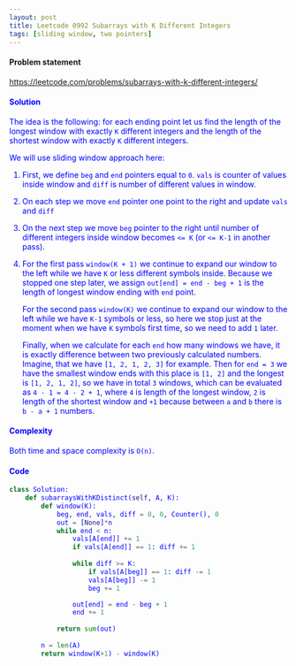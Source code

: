 ```yaml
---
layout: post
title: Leetcode 0992 Subarrays with K Different Integers
tags: [sliding window, two pointers]
---
```


#### Problem statement

<a href="https://leetcode.com/problems/subarrays-with-k-different-integers/"> <font color = blue>https://leetcode.com/problems/subarrays-with-k-different-integers/

#### Solution
The idea is the following: for each ending point let us find the length of the longest window with exactly `K` different integers and the length of the shortest window with exactly `K` different integers.

We will use sliding window approach here:
1. First, we define `beg` and `end` pointers equal to `0`. `vals` is counter of values inside window and `diff` is number of different values in window.
2. On each step we move `end` pointer one point to the right and update `vals` and `diff`
3. On the next step we move `beg` pointer to the right until number of different integers inside window becomes `<= K` (or `<= K-1` in another pass).
4. For the first pass `window(K + 1)` we continue to expand our window to the left while we have `K` or less different symbols inside. Because we stopped one step later, we assign `out[end] = end - beg + 1` is the length of longest window ending with `end` point. 

    For the second pass `window(K)` we continue to expand our window to the left while we have `K-1` symbols or less, so here we stop just at the moment when we have `K` symbols first time, so we need to add `1` later.
    
    Finally, when we calculate for each `end` how many windows we have, it is exactly difference between two previously calculated numbers. Imagine, that we have `[1, 2, 1, 2, 3]` for example. Then for `end = 3` we have the smallest window ends with this place is `[1, 2]` and the longest is `[1, 2, 1, 2]`, so we have in total `3` windows, which can be evaluated as `4 - 1 = 4 - 2 + 1`, where `4` is length of the longest window, `2` is length of the shortest window and `+1` because between `a` and `b` there is `b - a + 1` numbers. 

#### Complexity
Both time and space complexity is `O(n)`.

#### Code
```python
class Solution:
    def subarraysWithKDistinct(self, A, K):
        def window(K):
            beg, end, vals, diff = 0, 0, Counter(), 0
            out = [None]*n
            while end < n:
                vals[A[end]] += 1
                if vals[A[end]] == 1: diff += 1
                
                while diff >= K:
                    if vals[A[beg]] == 1: diff -= 1
                    vals[A[beg]] -= 1
                    beg += 1

                out[end] = end - beg + 1
                end += 1
                 
            return sum(out)
        
        n = len(A)
        return window(K+1) - window(K)
```

